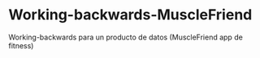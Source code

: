 # Working-backwards-MuscleFriend
Working-backwards para un producto de datos (MuscleFriend app de fitness)
